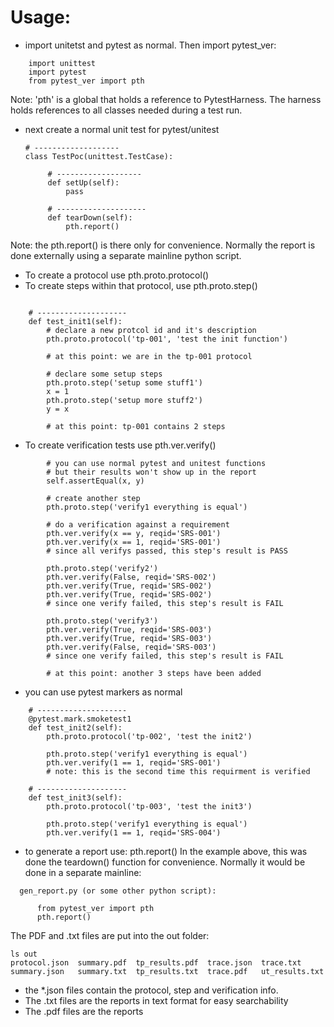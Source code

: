 # Usage:

* import unitetst and pytest as normal. Then import pytest_ver:

```
    import unittest
    import pytest 
    from pytest_ver import pth
```

Note: 'pth' is a global that holds a reference to PytestHarness.
The harness holds references to all classes needed during a test
run.

* next create a normal unit test for pytest/unitest

      # -------------------
      class TestPoc(unittest.TestCase):

           # -------------------
           def setUp(self):
               pass
           
           # --------------------
           def tearDown(self):
               pth.report()

Note: the pth.report() is there only for convenience. Normally
the report is done externally using a separate mainline python
script.

* To create a protocol use pth.proto.protocol()
* To create steps within that protocol, use pth.proto.step()

```
    
    # --------------------
    def test_init1(self):
        # declare a new protcol id and it's description
        pth.proto.protocol('tp-001', 'test the init function')
        
        # at this point: we are in the tp-001 protocol

        # declare some setup steps
        pth.proto.step('setup some stuff1')
        x = 1
        pth.proto.step('setup more stuff2')
        y = x

        # at this point: tp-001 contains 2 steps
```

* To create verification tests use pth.ver.verify()

```
        # you can use normal pytest and unitest functions
        # but their results won't show up in the report
        self.assertEqual(x, y)
        
        # create another step
        pth.proto.step('verify1 everything is equal')
        
        # do a verification against a requirement
        pth.ver.verify(x == y, reqid='SRS-001')
        pth.ver.verify(x == 1, reqid='SRS-001')
        # since all verifys passed, this step's result is PASS

        pth.proto.step('verify2')
        pth.ver.verify(False, reqid='SRS-002')
        pth.ver.verify(True, reqid='SRS-002')
        pth.ver.verify(True, reqid='SRS-002')
        # since one verify failed, this step's result is FAIL

        pth.proto.step('verify3')
        pth.ver.verify(True, reqid='SRS-003')
        pth.ver.verify(True, reqid='SRS-003')
        pth.ver.verify(False, reqid='SRS-003')
        # since one verify failed, this step's result is FAIL

        # at this point: another 3 steps have been added
```

* you can use pytest markers as normal

```
    # --------------------
    @pytest.mark.smoketest1
    def test_init2(self):
        pth.proto.protocol('tp-002', 'test the init2')

        pth.proto.step('verify1 everything is equal')
        pth.ver.verify(1 == 1, reqid='SRS-001')
        # note: this is the second time this requirment is verified

    # --------------------
    def test_init3(self):
        pth.proto.protocol('tp-003', 'test the init3')

        pth.proto.step('verify1 everything is equal')
        pth.ver.verify(1 == 1, reqid='SRS-004')
```

* to generate a report use: pth.report() In the example above,
  this was done the teardown() function for convenience. Normally
  it would be done in a separate mainline:

```
  gen_report.py (or some other python script):
  
      from pytest_ver import pth
      pth.report()
```

The PDF and .txt files are put into the out folder:

```
ls out
protocol.json  summary.pdf  tp_results.pdf  trace.json  trace.txt
summary.json   summary.txt  tp_results.txt  trace.pdf   ut_results.txt
```

* the *.json files contain the protocol, step and verification
  info.
* The .txt files are the reports in text format for easy
  searchability
* The .pdf files are the reports

